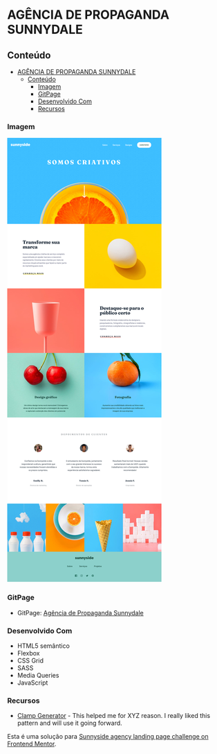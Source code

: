 # AGÊNCIA DE PROPAGANDA SUNNYDALE

## Conteúdo

- [AGÊNCIA DE PROPAGANDA SUNNYDALE](#agência-de-propaganda-sunnydale)
  - [Conteúdo](#conteúdo)
    - [Imagem](#imagem)
    - [GitPage](#gitpage)
    - [Desenvolvido Com](#desenvolvido-com)
    - [Recursos](#recursos)




### Imagem

![Agência de Propaganda Sunnydale](agencia-de-propaganda-sunnydale.png)

### GitPage

- GitPage: [Agência de Propaganda Sunnydale]()


### Desenvolvido Com

- HTML5 semântico
- Flexbox
- CSS Grid
- SASS
- Media Queries
- JavaScript

### Recursos

- [Clamp Generator](https://www.example.com) - This helped me for XYZ reason. I really liked this pattern and will use it going forward.


Esta é uma solução para  [Sunnyside agency landing page challenge on Frontend Mentor](https://www.frontendmentor.io/challenges/sunnyside-agency-landing-page-7yVs3B6ef).
